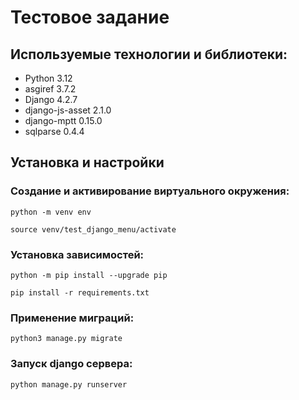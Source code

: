 # Тестовое задание

## Используемые технологии и библиотеки:
* Python 3.12
* asgiref 3.7.2
* Django 4.2.7
* django-js-asset 2.1.0
* django-mptt 0.15.0
* sqlparse 0.4.4


## Установка и настройки
### Создание и активирование виртуального окружения:
```
python -m venv env
```
```
source venv/test_django_menu/activate
``` 
### Установка зависимостей:
```
python -m pip install --upgrade pip
```
```
pip install -r requirements.txt
```
### Применение миграций:
```
python3 manage.py migrate
```
### Запуск django сервера:
```
python manage.py runserver
```